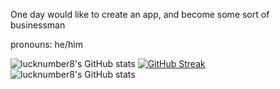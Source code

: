 One day would like to create an app, and become some sort of businessman

pronouns: he/him



![lucknumber8's GitHub stats](https://github-readme-stats.vercel.app/api?username=lucknumber8&show_icons=true&theme=dark)
[![GitHub Streak](https://github-readme-streak-stats.herokuapp.com/?user=lucknumber8&theme=dark)](https://git.io/streak-stats)
![lucknumber8's GitHub stats](https://github-readme-stats.vercel.app/api?username=lucknumber8&show_icons=true&bg_color=nightowl)

